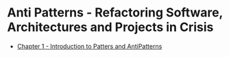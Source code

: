 Anti Patterns - Refactoring Software, Architectures and Projects in Crisis
==========================================================================

* [Chapter 1 - Introduction to Patters and AntiPatterns](chapter-1.md)
